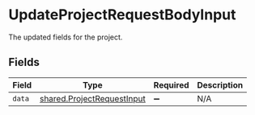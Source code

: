 # UpdateProjectRequestBodyInput

The updated fields for the project.


## Fields

| Field                                                                    | Type                                                                     | Required                                                                 | Description                                                              |
| ------------------------------------------------------------------------ | ------------------------------------------------------------------------ | ------------------------------------------------------------------------ | ------------------------------------------------------------------------ |
| `data`                                                                   | [shared.ProjectRequestInput](../../models/shared/projectrequestinput.md) | :heavy_minus_sign:                                                       | N/A                                                                      |